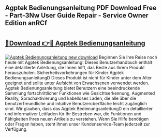 ## Agptek Bedienungsanleitung PDF Download Free - Part-3Nw User Guide Repair - Service Owner Edition anRCf

# <h2><a href="http://df3gik1.blite.top/?on=Agptek+Bedienungsanleitung">🔗Download 👉🔴 Agptek Bedienungsanleitung</a></h2>

[![Agptek Bedienungsanleitung new download](https://i.imgur.com/lujVjoI.png)](http://df3gik1.blite.top/?on=Agptek+Bedienungsanleitung)
Beginnen Sie Ihre Reise noch heute mit Agptek Bedienungsanleitung! Dieses Benutzerhandbuch enthält eine detaillierte Anleitung, die Ihnen hilft, das Beste aus Ihrem Produkt herauszuholen. Sicherheitsvorkehrungen für Kinder Agptek BedienungsanleitungD Dieses Produkt ist nicht für Kinder unter dem Alter geeignet und sollte unter Aufsicht von Erwachsenen verwendet werden. Agptek Bedienungsanleitung bietet Benutzern eine beeindruckende Sammlung fortschrittlicher Funktionen wie Gesichtserkennung, Augmented Reality, Sprachaktivierung und kabelloses Laden, die alle über die benutzerfreundliche und intuitive Benutzeroberfläche leicht zugänglich sind. Wir glauben, dass das Agptek BedienungsanleitungD ein detaillierter und informativer Leitfaden für Ihr Bestreben war, die Funktionen und Fähigkeiten Ihres neuen Artikels zu verstehen. Wenn Sie Hilfe benötigen oder Fragen haben, steht Ihnen unser Kundenservice-Team jederzeit zur Verfügung.

